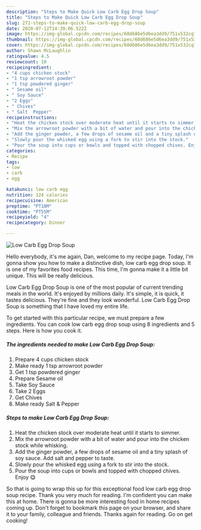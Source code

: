 ```yaml
---
description: "Steps to Make Quick Low Carb Egg Drop Soup"
title: "Steps to Make Quick Low Carb Egg Drop Soup"
slug: 272-steps-to-make-quick-low-carb-egg-drop-soup
date: 2020-07-12T14:39:06.522Z
image: https://img-global.cpcdn.com/recipes/60d686e5d6ea3dd9/751x532cq70/low-carb-egg-drop-soup-recipe-main-photo.jpg
thumbnail: https://img-global.cpcdn.com/recipes/60d686e5d6ea3dd9/751x532cq70/low-carb-egg-drop-soup-recipe-main-photo.jpg
cover: https://img-global.cpcdn.com/recipes/60d686e5d6ea3dd9/751x532cq70/low-carb-egg-drop-soup-recipe-main-photo.jpg
author: Shawn McLaughlin
ratingvalue: 4.5
reviewcount: 10
recipeingredient:
- "4 cups chicken stock"
- "1 tsp arrowroot powder"
- "1 tsp powdered ginger"
- " Sesame oil"
- " Soy Sauce"
- "2 Eggs"
- " Chives"
- " Salt  Pepper"
recipeinstructions:
- "Heat the chicken stock over moderate heat until it starts to simmer."
- "Mix the arrowroot powder with a bit of water and pour into the chicken stock while whisking."
- "Add the ginger powder, a few drops of sesame oil and a tiny splash of soy sauce. Add salt and pepper to taste."
- "Slowly pour the whisked egg using a fork to stir into the stock."
- "Pour the soup into cups or bowls and topped with chopped chives. Enjoy 😋"
categories:
- Recipe
tags:
- low
- carb
- egg

katakunci: low carb egg 
nutrition: 124 calories
recipecuisine: American
preptime: "PT18M"
cooktime: "PT55M"
recipeyield: "4"
recipecategory: Dinner

---
```



![Low Carb Egg Drop Soup](https://img-global.cpcdn.com/recipes/60d686e5d6ea3dd9/751x532cq70/low-carb-egg-drop-soup-recipe-main-photo.jpg)

Hello everybody, it's me again, Dan, welcome to my recipe page. Today, I'm gonna show you how to make a distinctive dish, low carb egg drop soup. It is one of my favorites food recipes. This time, I'm gonna make it a little bit unique. This will be really delicious.



Low Carb Egg Drop Soup is one of the most popular of current trending meals in the world. It's enjoyed by millions daily. It's simple, it is quick, it tastes delicious. They're fine and they look wonderful. Low Carb Egg Drop Soup is something that I have loved my entire life.


To get started with this particular recipe, we must prepare a few ingredients. You can cook low carb egg drop soup using 8 ingredients and 5 steps. Here is how you cook it.

<!--inarticleads1-->

##### The ingredients needed to make Low Carb Egg Drop Soup:

1. Prepare 4 cups chicken stock
1. Make ready 1 tsp arrowroot powder
1. Get 1 tsp powdered ginger
1. Prepare  Sesame oil
1. Take  Soy Sauce
1. Take 2 Eggs
1. Get  Chives
1. Make ready  Salt &amp; Pepper




<!--inarticleads2-->

##### Steps to make Low Carb Egg Drop Soup:

1. Heat the chicken stock over moderate heat until it starts to simmer.
1. Mix the arrowroot powder with a bit of water and pour into the chicken stock while whisking.
1. Add the ginger powder, a few drops of sesame oil and a tiny splash of soy sauce. Add salt and pepper to taste.
1. Slowly pour the whisked egg using a fork to stir into the stock.
1. Pour the soup into cups or bowls and topped with chopped chives. Enjoy 😋




So that is going to wrap this up for this exceptional food low carb egg drop soup recipe. Thank you very much for reading. I'm confident you can make this at home. There is gonna be more interesting food in home recipes coming up. Don't forget to bookmark this page on your browser, and share it to your family, colleague and friends. Thanks again for reading. Go on get cooking!
